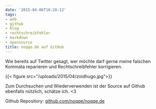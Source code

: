 ```yaml
---
date: '2015-04-06T16:28:12'
tags:
- web
- github
- blog
- rechtschreibfehler
- markdown
- opensource
title: noqqe.de auf GitHub
---
```


Wie bereits auf Twitter gesagt, wer möchte darf gerne meine falschen
Kommata reparieren und Rechtschreibfehler korrigieren.

{{< figure src="/uploads/2015/04/zoidhugo.jpg">}}

Zum Durchsuchen und Wiederverwenden ist der Source auf Github ebenfalls
nützlich, schätze ich. <3

Github Repository: [github.com/noqqe/noqqe.de](https://github.com/noqqe/noqqe.de)